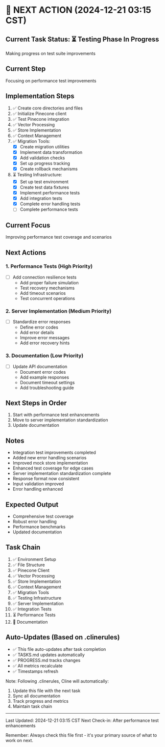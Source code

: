 # 🎯 NEXT ACTION (2024-12-21 03:15 CST)

## Current Task Status: ⏳ Testing Phase In Progress
Making progress on test suite improvements

## Current Step
Focusing on performance test improvements

## Implementation Steps
1. ✅ Create core directories and files
2. ✅ Initialize Pinecone client
3. ✅ Test Pinecone integration
4. ✅ Vector Processing
5. ✅ Store Implementation
6. ✅ Context Management
7. ✅ Migration Tools:
   - [x] Create migration utilities
   - [x] Implement data transformation
   - [x] Add validation checks
   - [x] Set up progress tracking
   - [x] Create rollback mechanisms

8. ⏳ Testing Infrastructure:
   - [x] Set up test environment
   - [x] Create test data fixtures
   - [x] Implement performance tests
   - [x] Add integration tests
   - [x] Complete error handling tests
   - [ ] Complete performance tests

## Current Focus
Improving performance test coverage and scenarios

## Next Actions

### 1. Performance Tests (High Priority)
- [ ] Add connection resilience tests
  - Add proper failure simulation
  - Test recovery mechanisms
  - Add timeout scenarios
  - Test concurrent operations

### 2. Server Implementation (Medium Priority)
- [ ] Standardize error responses
  - Define error codes
  - Add error details
  - Improve error messages
  - Add error recovery hints

### 3. Documentation (Low Priority)
- [ ] Update API documentation
  - Document error codes
  - Add example responses
  - Document timeout settings
  - Add troubleshooting guide

## Next Steps in Order
1. Start with performance test enhancements
2. Move to server implementation standardization
3. Update documentation

## Notes
- Integration test improvements completed
- Added new error handling scenarios
- Improved mock store implementation
- Enhanced test coverage for edge cases
- Server implementation standardization complete
- Response format now consistent
- Input validation improved
- Error handling enhanced

## Expected Output
- Comprehensive test coverage
- Robust error handling
- Performance benchmarks
- Updated documentation

## Task Chain
1. ✅ Environment Setup
2. ✅ File Structure
3. ✅ Pinecone Client
4. ✅ Vector Processing
5. ✅ Store Implementation
6. ✅ Context Management
7. ✅ Migration Tools
8. ✅ Testing Infrastructure
9. ✅ Server Implementation
10. ✅ Integration Tests
11. ⏳ Performance Tests
12. 🔄 Documentation

## Auto-Updates (Based on .clinerules)
- ✅ This file auto-updates after task completion
- ✅ TASKS.md updates automatically
- ✅ PROGRESS.md tracks changes
- ✅ All metrics recalculate
- ✅ Timestamps refresh

Note: Following .clinerules, Cline will automatically:
1. Update this file with the next task
2. Sync all documentation
3. Track progress and metrics
4. Maintain task chain

---
Last Updated: 2024-12-21 03:15 CST
Next Check-in: After performance test enhancements

Remember: Always check this file first - it's your primary source of what to work on next.
